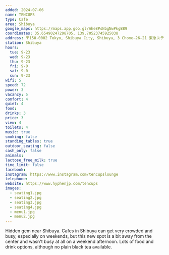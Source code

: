 ```yaml
---
added: 2024-07-06
name: TENCUPS
type: Cafe
area: Shibuya
google_maps: https://maps.app.goo.gl/Ahe8PsNbgNwPkgB89
coordinates: 35.65490247298705, 139.70523745925038
address: 〒150-0002 Tokyo, Shibuya City, Shibuya, 3 Chome−26−21 東急ステイ渋谷新南口 1F
station: Shibuya
hours:
  tue: 9-23
  wed: 9-23
  thu: 9-23
  fri: 9-0
  sat: 9-0
  sun: 9-23
wifi: 5
speed: 72
power: 3
vacancy: 5
comfort: 4
quiet: 4
food: 
drinks: 3
price: 3
view: 4
toilets: 4
music: true
smoking: false
standing_tables: true
outdoor_seating: false
cash_only: false
animals: 
lactose_free_milk: true
time_limit: false
facebook: 
instagram: https://www.instagram.com/tencupslounge
telephone: 
website: https://www.hyphenjp.com/tencups
images:
  - seating1.jpg
  - seating2.jpg
  - seating3.jpg
  - seating4.jpg
  - menu1.jpg
  - menu2.jpg
---
```


Hidden gem near Shibuya. Cafes in Shibuya can get very crowded and busy, especially on weekends, but this new spot is a bit away from the center and wasn't busy at all on a weekend afternoon. Lots of food and drink options, although no plain black tea available.
